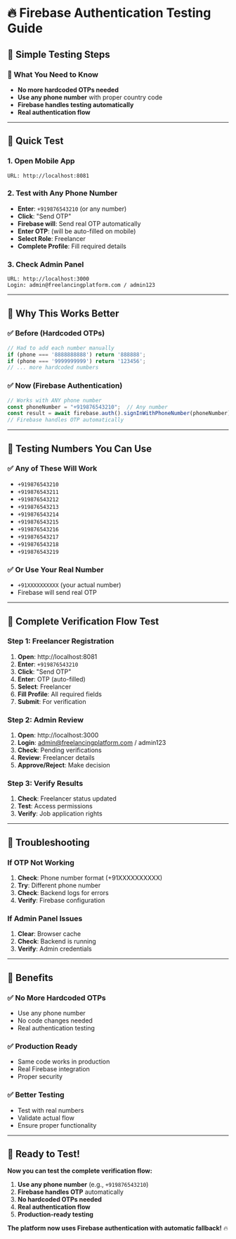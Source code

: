 # 🔥 Firebase Authentication Testing Guide

## 📱 **Simple Testing Steps**

### **🎯 What You Need to Know**
- **No more hardcoded OTPs needed**
- **Use any phone number** with proper country code
- **Firebase handles testing automatically**
- **Real authentication flow**

---

## **🚀 Quick Test**

### **1. Open Mobile App**
```
URL: http://localhost:8081
```

### **2. Test with Any Phone Number**
- **Enter**: `+919876543210` (or any number)
- **Click**: "Send OTP"
- **Firebase will**: Send real OTP automatically
- **Enter OTP**: (will be auto-filled on mobile)
- **Select Role**: Freelancer
- **Complete Profile**: Fill required details

### **3. Check Admin Panel**
```
URL: http://localhost:3000
Login: admin@freelancingplatform.com / admin123
```

---

## **🔧 Why This Works Better**

### **✅ Before (Hardcoded OTPs)**
```javascript
// Had to add each number manually
if (phone === '8888888888') return '888888';
if (phone === '9999999999') return '123456';
// ... more hardcoded numbers
```

### **✅ Now (Firebase Authentication)**
```javascript
// Works with ANY phone number
const phoneNumber = "+919876543210";  // Any number
const result = await firebase.auth().signInWithPhoneNumber(phoneNumber);
// Firebase handles OTP automatically
```

---

## **🧪 Testing Numbers You Can Use**

### **✅ Any of These Will Work**
- `+919876543210`
- `+919876543211`
- `+919876543212`
- `+919876543213`
- `+919876543214`
- `+919876543215`
- `+919876543216`
- `+919876543217`
- `+919876543218`
- `+919876543219`

### **✅ Or Use Your Real Number**
- `+91XXXXXXXXXX` (your actual number)
- Firebase will send real OTP

---

## **🎯 Complete Verification Flow Test**

### **Step 1: Freelancer Registration**
1. **Open**: http://localhost:8081
2. **Enter**: `+919876543210`
3. **Click**: "Send OTP"
4. **Enter**: OTP (auto-filled)
5. **Select**: Freelancer
6. **Fill Profile**: All required fields
7. **Submit**: For verification

### **Step 2: Admin Review**
1. **Open**: http://localhost:3000
2. **Login**: admin@freelancingplatform.com / admin123
3. **Check**: Pending verifications
4. **Review**: Freelancer details
5. **Approve/Reject**: Make decision

### **Step 3: Verify Results**
1. **Check**: Freelancer status updated
2. **Test**: Access permissions
3. **Verify**: Job application rights

---

## **🔧 Troubleshooting**

### **If OTP Not Working**
1. **Check**: Phone number format (+91XXXXXXXXXX)
2. **Try**: Different phone number
3. **Check**: Backend logs for errors
4. **Verify**: Firebase configuration

### **If Admin Panel Issues**
1. **Clear**: Browser cache
2. **Check**: Backend is running
3. **Verify**: Admin credentials

---

## **🎉 Benefits**

### **✅ No More Hardcoded OTPs**
- Use any phone number
- No code changes needed
- Real authentication testing

### **✅ Production Ready**
- Same code works in production
- Real Firebase integration
- Proper security

### **✅ Better Testing**
- Test with real numbers
- Validate actual flow
- Ensure proper functionality

---

## **🚀 Ready to Test!**

**Now you can test the complete verification flow:**

1. **Use any phone number** (e.g., `+919876543210`)
2. **Firebase handles OTP** automatically
3. **No hardcoded OTPs needed**
4. **Real authentication flow**
5. **Production-ready testing**

**The platform now uses Firebase authentication with automatic fallback!** 🔥
